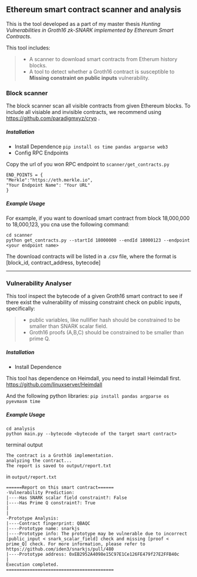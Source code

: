 ## Ethereum smart contract scanner and analysis

This is the tool developed as a part of my master thesis *Hunting Vulnerabilities in Groth16 zk-SNARK implemented by Ethereum Smart Contracts*. 

This tool includes:
> - A scanner to download smart contracts from Etherum history blocks.
> - A tool to detect whether a Groth16 contract is susceptible to **Missing constraint on public inputs** vulnerability.

### Block scanner
The block scanner scan all visible contracts from given Ethereum blocks. To include all visiable and invisible contracts, we recommend using https://github.com/paradigmxyz/cryo .


##### Installation
- Install Dependence
```pip install os time pandas argparse web3```
- Config RPC Endpoints

Copy the url of you won RPC endpoint to `scanner/get_contracts.py`
```
END_POINTS = {
"Merkle":"https://eth.merkle.io",
"Your Endpoint Name": "Your URL"
}
```
##### Example Usage
For example, if you want to download smart contract from block 18,000,000 to 18,000,123, you cna use the following command:
```
cd scanner
python get_contracts.py --startId 18000000 --endId 18000123 --endpoint <your endpoint name>
```
The download contracts will be listed in a .csv file, where the format is [block_id, contract_address, bytecode]

---

### Vulnerability Analyser
This tool inspect the bytecode of a given Groth16 smart contract to see if there exist the vulnerability of missing constraint check on public inputs, specifically:
> - public variables, like nullifier hash should be constrained to be smaller than SNARK scalar field.
> - Groth16 proofs (A,B,C) should be constrained to be smaller than prime Q.
##### Installation
- Install Dependence

This tool has dependence on Heimdall, you need to install Heimdall first. https://github.com/linuxserver/Heimdall

And the following python libraries:
```pip install pandas argparse os pyevmasm time```

##### Example Usage
```
cd analysis
python main.py --bytecode <bytecode of the target smart contract>
```
terminal output
```
The contract is a Groth16 implementation.
analyzing the contract...
The report is saved to output/report.txt
```
in `output/report.txt`
```
======Report on this smart contract======
-Vulnerability Prediction:
|----Has SNARK scalar field constraint?: False
|----Has Prime Q constraint?: True
|
|
-Prototype Analysis:
|----Contract fingerprint: QBAQC
|----Prototype name: snarkjs
|----Prototype info: The prototype may be vulnerable due to incorrect [public_input < snark_scalar_field] check and missing [proof < prime_Q] check. For more information, please refer to https://github.com/iden3/snarkjs/pull/480
|----Prototype address: 0xEB2952A4098e15C97E1Ce126FE479f27E2FFB40c
|
Execution completed.
=========================================
```